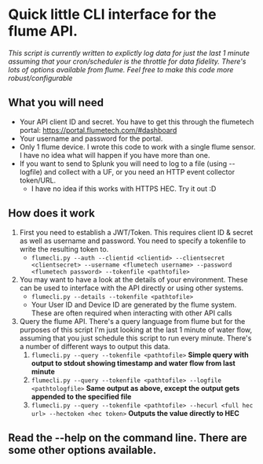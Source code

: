# Quick little CLI interface for the flume API.

*This script is currently written to explictly log data for just the last 1 minute assuming that your cron/scheduler is the throttle for data fidelity.  There's lots of options available from flume.  Feel free to make this code more robust/configurable*

## What you will need
* Your API client ID and secret.  You have to get this through the flumetech portal: https://portal.flumetech.com/#dashboard
* Your username and password for the portal.  
* Only 1 flume device.  I wrote this code to work with a single flume sensor.  I have no idea what will happen if you have more than one.
* If you want to send to Splunk you will need to log to a file (using --logfile) and collect with a UF, or you need an HTTP event collector token/URL.
	* I have no idea if this works with HTTPS HEC.  Try it out :D

## How does it work
1. First you need to establish a JWT/Token.  This requires client ID & secret as well as username and password.  You need to specify a tokenfile to write the resulting token to.
	* `flumecli.py --auth --clientid <clientid> --clientsecret <clientsecret> --username <flumetech username> --password <flumetech password> --tokenfile <pathtofile>`
2. You may want to have a look at the details of your environment.  These can be used to interface with the API directly or using other systems.
	* `flumecli.py --details --tokenfile <pathtofile>`
	* Your User ID and Device ID are generated by the flume system.  These are often required when interacting with other API calls
3. Query the flume API.  There's a query language from flume but for the purposes of this script I'm just looking at the last 1 minute of water flow, assuming that you just schedule this script to run every minute.  There's a number of different ways to output this data.
	1. `flumecli.py --query --tokenfile <pathtofile>` **Simple query with output to stdout showing timestamp and water flow from last minute**
	2. `flumecli.py --query --tokenfile <pathtofile> --logfile <pathtologfile>` **Same output as above, except the output gets appended to the specified file**
	3. `flumecli.py --query --tokenfile <pathtofile> --hecurl <full hec url> --hectoken <hec token>` **Outputs the value directly to HEC**

## Read the --help on the command line.  There are some other options available.
